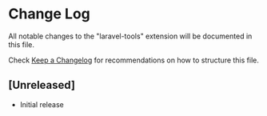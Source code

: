 # Change Log

All notable changes to the "laravel-tools" extension will be documented in this file.

Check [Keep a Changelog](http://keepachangelog.com/) for recommendations on how to structure this file.

## [Unreleased]

- Initial release